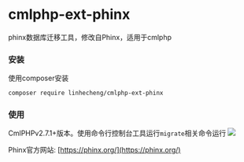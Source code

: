 # cmlphp-ext-phinx

phinx数据库迁移工具，修改自Phinx，适用于cmlphp

### 安装

使用composer安装

``` sh
composer require linhecheng/cmlphp-ext-phinx
```

### 使用
CmlPHPv2.7.1+版本。使用命令行控制台工具运行`migrate`相关命令运行
![](http://o7v4k1oiv.bkt.clouddn.com/migrate.jpg?v1)

Phinx官方网站: [https://phinx.org/](https://phinx.org/)
